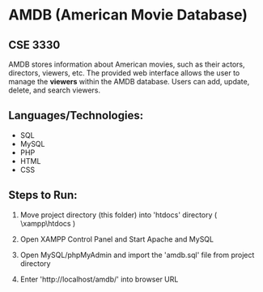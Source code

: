 # AMDB (American Movie Database)
## CSE 3330


AMDB stores information about American movies, such as their actors, directors, viewers, etc.
The provided web interface allows the user to manage the **viewers** within the AMDB database. Users can add, update, delete, and search viewers.


## Languages/Technologies:

 - SQL
 - MySQL
 - PHP
 - HTML
 - CSS


## Steps to Run:

1. Move project directory (this folder) into 'htdocs' directory ( \xampp\htdocs )

2. Open XAMPP Control Panel and Start Apache and MySQL

3. Open MySQL/phpMyAdmin and import the 'amdb.sql' file from project directory

4. Enter 'http://localhost/amdb/' into browser URL